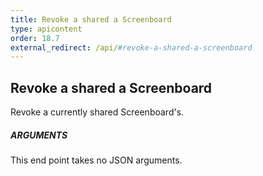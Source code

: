 ```yaml
---
title: Revoke a shared a Screenboard
type: apicontent
order: 18.7
external_redirect: /api/#revoke-a-shared-a-screenboard
---
```


## Revoke a shared a Screenboard

Revoke a currently shared Screenboard's.

##### ARGUMENTS

This end point takes no JSON arguments.